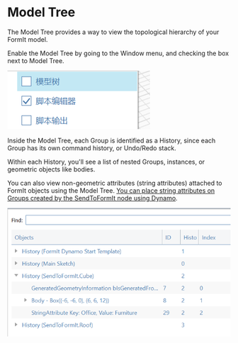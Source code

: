 # Model Tree

The Model Tree provides a way to view the topological hierarchy of your FormIt model.

Enable the Model Tree by going to the Window menu, and checking the box next to Model Tree.

![](../.gitbook/assets/model-tree-menu.png)

Inside the Model Tree, each Group is identified as a History, since each Group has its own command history, or Undo/Redo stack.

Within each History, you'll see a list of nested Groups, instances, or geometric objects like bodies.

You can also view non-geometric attributes \(string attributes\) attached to FormIt objects using the Model Tree. [You can place string attributes on Groups created by the SendToFormIt node using Dynamo](https://formit.autodesk.com/page/formit-dynamo#dynamo-formit-nodes).

![](../.gitbook/assets/model-tree-attribute.png)

